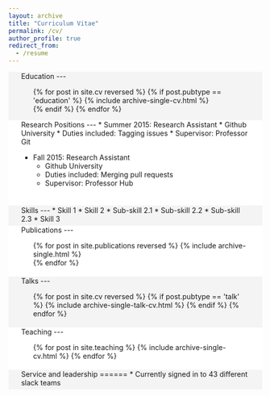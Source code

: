 ```yaml
---
layout: archive
title: "Curriculum Vitae"
permalink: /cv/
author_profile: true
redirect_from:
  - /resume
---
```


<div style="background-color: #f5f4f4" markdown=1> 
<div style="padding-top: 0.1pt; padding-bottom: 0.1pt; margin-left: 5%; margin-right: 5%;" markdown=1>
Education
---
<ol>
{% for post in site.cv reversed %}
  {% if post.pubtype == 'education' %}
     {% include archive-single-cv.html %} <br>
  {% endif %}
{% endfor %}
</ol>
</div>
</div>

<div style="background-color: #FFFFFF" markdown=1> 
<div style="padding-top: 0.1pt; padding-bottom: 1%; margin-left: 5%; margin-right: 5%;" markdown=1>
Research Positions
---
* Summer 2015: Research Assistant
  * Github University
  * Duties included: Tagging issues
  * Supervisor: Professor Git

* Fall 2015: Research Assistant
  * Github University
  * Duties included: Merging pull requests
  * Supervisor: Professor Hub
<br>
</div>
</div>

<div style="background-color: #f5f4f4" markdown=1> 
<div style="padding-top: 0.1px; padding-bottom: 1%; margin-left: 5%; margin-right: 5%;" markdown=1>
Skills
---
* Skill 1
* Skill 2
  * Sub-skill 2.1
  * Sub-skill 2.2
  * Sub-skill 2.3
* Skill 3
</div>
</div>

<div style="background-color: #FFFFFF" markdown=1> 
<div style="padding-top: 0.1px; padding-bottom: 1%; margin-left: 5%; margin-right: 5%;" markdown=1>
Publications
---
  <ol>{% for post in site.publications reversed %}
    {% include archive-single.html %} <br>
  {% endfor %}</ol>
</div>
</div>

<div style="background-color: #f5f4f4" markdown=1> 
<div style="padding-top: 0.1px; padding-bottom: 1%; margin-left: 5%; margin-right: 5%;" markdown=1>
Talks
---
<ol>
{% for post in site.cv reversed %}
  {% if post.pubtype == 'talk' %}
     {% include archive-single-talk-cv.html %}
  {% endif %}
{% endfor %}
</ol>
</div>
</div>

<div style="background-color: #FFFFFF" markdown=1> 
<div style="padding-top: 0.1px; padding-bottom: 1%; margin-left: 5%; margin-right: 5%;" markdown=1>
Teaching
---

  <ul>{% for post in site.teaching %}
    {% include archive-single-cv.html %}
  {% endfor %}</ul>
</div>
</div>
  
<div style="background-color: #f5f4f4" markdown=1> 
<div style="padding-top: 0.1px; padding-bottom: 1%; margin-left: 5%; margin-right: 5%;" markdown=1>
Service and leadership
======
* Currently signed in to 43 different slack teams
</div>
</div>
